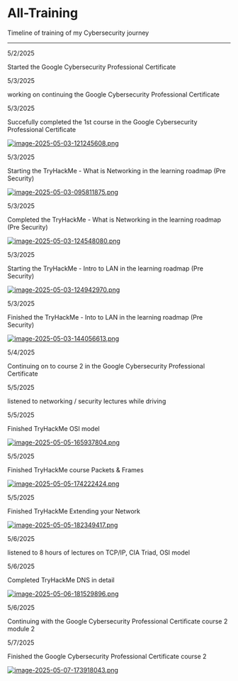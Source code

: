 # All-Training
Timeline of training of my Cybersecurity journey 

---------------------

5/2/2025

Started the Google Cybersecurity Professional Certificate

5/3/2025

working on continuing the Google Cybersecurity Professional Certificate

5/3/2025

Succefully completed the 1st course in the Google Cybersecurity Professional Certificate

[![image-2025-05-03-121245608.png](https://i.postimg.cc/k4Rpgt9c/image-2025-05-03-121245608.png)](https://postimg.cc/bD8T6rZD)

5/3/2025

Starting the TryHackMe - What is Networking in the learning roadmap (Pre Security)

[![image-2025-05-03-095811875.png](https://i.postimg.cc/85HQ9xkQ/image-2025-05-03-095811875.png)](https://postimg.cc/bDsB2C23)

5/3/2025

Completed the TryHackMe - What is Networking in the learning roadmap (Pre Security)

[![image-2025-05-03-124548080.png](https://i.postimg.cc/3JLX1sNv/image-2025-05-03-124548080.png)](https://postimg.cc/1fqV5Ypm)

5/3/2025

Starting the TryHackMe - Intro to LAN in the learning roadmap (Pre Security)

[![image-2025-05-03-124942970.png](https://i.postimg.cc/xd75jWMm/image-2025-05-03-124942970.png)](https://postimg.cc/zLCK02dD)

5/3/2025

Finished the TryHackMe - Into to LAN in the learning roadmap (Pre Security)

[![image-2025-05-03-144056613.png](https://i.postimg.cc/fRs2Mww0/image-2025-05-03-144056613.png)](https://postimg.cc/8jyBHgf1)

5/4/2025

Continuing on to course 2 in the Google Cybersecurity Professional Certificate

5/5/2025

listened to networking / security lectures while driving

5/5/2025

Finished TryHackMe OSI model

[![image-2025-05-05-165937804.png](https://i.postimg.cc/qqqB1JBr/image-2025-05-05-165937804.png)](https://postimg.cc/WqRP3PJY)

5/5/2025

Finished TryHackMe course Packets & Frames

[![image-2025-05-05-174222424.png](https://i.postimg.cc/SsxnJX1L/image-2025-05-05-174222424.png)](https://postimg.cc/5HD4rtVj)

5/5/2025

Finished TryHackMe Extending your Network

[![image-2025-05-05-182349417.png](https://i.postimg.cc/J0ZvSC9s/image-2025-05-05-182349417.png)](https://postimg.cc/BPZm1kZ3)

5/6/2025

listened to 8 hours of lectures on TCP/IP, CIA Triad, OSI model

5/6/2025

Completed TryHackMe DNS in detail 

[![image-2025-05-06-181529896.png](https://i.postimg.cc/WbD5qcdH/image-2025-05-06-181529896.png)](https://postimg.cc/JGLNSgcN)

5/6/2025

Continuing with the Google Cybersecurity Professional Certificate course 2 module 2

5/7/2025

Finished the Google Cybersecurity Professional Certificate course 2

[![image-2025-05-07-173918043.png](https://i.postimg.cc/gkhmMVkq/image-2025-05-07-173918043.png)](https://postimg.cc/6yBkqGZy)


